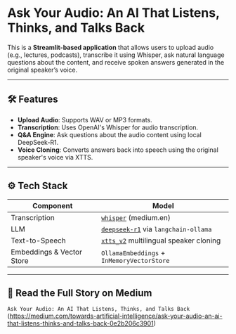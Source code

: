 
# Ask Your Audio: An AI That Listens, Thinks, and Talks Back

This is a **Streamlit-based application** that allows users to upload audio (e.g., lectures, podcasts), transcribe it using Whisper, ask natural language questions about the content, and receive spoken answers generated in the original speaker’s voice.

---

## 🛠 Features

- **Upload Audio**: Supports WAV or MP3 formats.
- **Transcription**: Uses OpenAI's Whisper for audio transcription.
- **Q&A Engine**: Ask questions about the audio content using local DeepSeek-R1.
- **Voice Cloning**: Converts answers back into speech using the original speaker's voice via XTTS.

---

## ⚙️ Tech Stack

| Component        | Model                                                                 |
|------------------|-----------------------------------------------------------------------|
| Transcription     | [`whisper`](https://github.com/openai/whisper) (medium.en)           |
| LLM     | [`deepseek-r1`](https://ollama.com/library/deepseek-r1) via `langchain-ollama` |
| Text-to-Speech    | [`xtts_v2`](https://github.com/coqui-ai/TTS) multilingual speaker cloning |
| Embeddings & Vector Store | `OllamaEmbeddings` + `InMemoryVectorStore`               |

---

## 📖 Read the Full Story on Medium
`Ask Your Audio: An AI That Listens, Thinks, and Talks Back` (https://medium.com/towards-artificial-intelligence/ask-your-audio-an-ai-that-listens-thinks-and-talks-back-0e2b206c3901)

